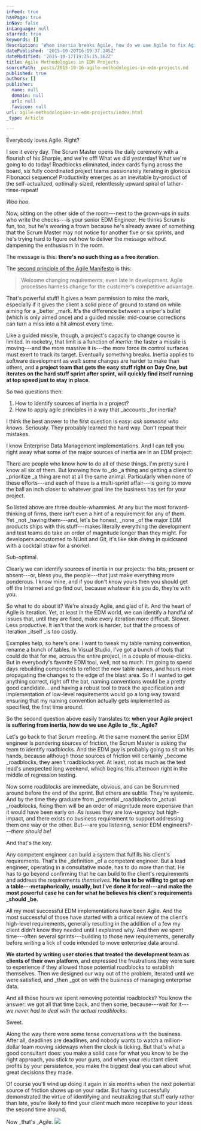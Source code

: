 ```yaml
---
inFeed: true
hasPage: true
inNav: false
inLanguage: null
starred: true
keywords: []
description: 'When inertia breaks Agile, how do we use Agile to fix Agile?'
datePublished: '2015-10-20T16:19:37.245Z'
dateModified: '2015-10-17T19:25:15.362Z'
title: Agile Methodologies in EDM Projects
sourcePath: _posts/2015-10-16-agile-methodologies-in-edm-projects.md
published: true
authors: []
publisher:
  name: null
  domain: null
  url: null
  favicon: null
url: agile-methodologies-in-edm-projects/index.html
_type: Article

---
```

Everybody loves Agile. Right?

I see it every day. The Scrum Master opens the daily ceremony with a flourish of his Sharpie, and we're off! What we did yesterday! What we're going to do today! Roadblocks eliminated, index cards flying across the board, six fully coordinated project teams passionately iterating in glorious Fibonacci sequence! Productivity emerges as an inevitable by-product of the self-actualized, optimally-sized, relentlessly upward spiral of lather-rinse-repeat!

_Woo hoo._

Now, sitting on the other side of the room---next to the grown-ups in suits who write the checks---is your senior EDM Engineer. He thinks Scrum is fun, too, but he's wearing a frown because he's already aware of something that the Scrum Master may not notice for another five or six sprints, and he's trying hard to figure out how to deliver the message without dampening the enthusiasm in the room.

The message is this: **there's no such thing as a free iteration**.

The [second principle of the Agile Manifesto][0] is this: 
> 
> Welcome changing requirements, even late in development. Agile processes harness change for the customer's competitive advantage.

That's powerful stuff! It gives a team permission to miss the mark, especially if it gives the client a solid piece of ground to stand on while aiming for a _better _mark. It's the difference between a sniper's bullet (which is only aimed once) and a guided missile: mid-course corrections can turn a miss into a hit almost every time.

Like a guided missile, though, a project's capacity to change course is limited. In rocketry, that limit is a function of _inertia_: the faster a missile is moving---and the more massive it is---the more force its control surfaces must exert to track its target. Eventually something breaks. Inertia applies to software development as well: some changes are harder to make than others, and **a project team that gets the easy stuff right on Day One, but iterates on the hard stuff sprint after sprint, will quickly find itself running at top speed just to stay in place**.

So two questions then:

1. How to identify sources of inertia in a project?
2. How to apply agile principles in a way that _accounts _for inertia?

I think the best answer to the first question is easy: _ask someone who knows_. Seriously. They probably learned the hard way. Don't repeat their mistakes.

I know Enterprise Data Management implementations. And I can tell you right away what some of the major sources of inertia are in an EDM project:

There are people who know how to do all of these things. I'm pretty sure I know all six of them. But knowing how to _do _a thing and getting a client to _prioritize _a thing are not at all the same animal. Particularly when none of these efforts---and each of these is a multi-sprint affair---is going to move the ball an inch closer to whatever goal line the business has set for your project. 

So listed above are three double-whammies. At any but the most forward-thinking of firms, there isn't even a hint of a requirement for any of them. Yet _not _having them---and, let's be honest, _none _of the major EDM products ships with this stuff---makes literally everything the development and test teams do take an order of magnitude longer than they might. For developers accustomed to NUnit and Git, it's like skin diving in quicksand with a cocktail straw for a snorkel. 

Sub-optimal.

Clearly we can identify sources of inertia in our projects: the bits, present or absent---or, bless you, the people---that just make everything more ponderous. I know mine, and if you don't know yours then you should get off the Internet and go find out, because whatever it is you do, they're with you.

So what to do about it? We're already Agile, and glad of it. And the heart of Agile is iteration. Yet, at least in the EDM world, we can identify a handful of issues that, until they are fixed, make every iteration more difficult. Slower. Less productive. It isn't that the work is harder, but that the process of iteration _itself _is too costly.

Examples help, so here's one: I want to tweak my table naming convention, rename a bunch of tables. In Visual Studio, I've got a bunch of tools that could do that for me, across the entire project, in a couple of mouse-clicks. But in everybody's favorite EDM tool, well, not so much. I'm going to spend days rebuilding components to reflect the new table names, and hours more propagating the changes to the edge of the blast area. So if I wanted to get anything correct, right off the bat, naming conventions would be a pretty good candidate... and having a robust tool to track the specification and implementation of low-level requirements would go a long way toward ensuring that my naming convention actually gets implemented as specified, the first time around.

So the second question above easily translates to: **when your Agile project is suffering from inertia, how do we use Agile to _fix _Agile?**

Let's go back to that Scrum meeting. At the same moment the senior EDM engineer is pondering sources of friction, the Scrum Master is asking the team to identify roadblocks. And the EDM guy is probably going to sit on his hands, because although those sources of friction will certainly _become _roadblocks, they aren't roadblocks _yet_. At least, not as much as the test lead's unexpected long weekend, which begins this afternoon right in the middle of regression testing.

Now some roadblocks are immediate, obvious, and can be Scrummed around before the end of the sprint. But others are subtle. They're systemic. And by the time they graduate from _potential _roadblocks to _actual _roadblocks, fixing them will be an order of magnitude more expensive than it would have been early on. As issues they are low-urgency but high-impact, and there exists no business requirement to support addressing them one way or the other. But---are you listening, senior EDM engineers?---_there should be!_

And that's the key.

Any competent engineer can build a system that fulfills his client's requirements. That's the _definition _of a competent engineer. But a lead engineer, operating in a consultative mode, has to do more than that. He has to go beyond confirming that he can build to the client's requirements and address the requirements _themselves_. **He has to be willing to get up on a table---metaphorically, usually, but I've done it for real---and make the most powerful case he can for what he believes his client's requirements _should _be.**

All my most successful EDM implementations have been Agile. And the most successful of those have started with a critical review of the client's high-level requirements, generally resulting in the addition of a few my client didn't know they needed until I explained why. And then we spent time---often several sprints---building to those new requirements, generally before writing a lick of code intended to move enterprise data around.

**We started by writing user stories that treated the development team as clients of their own platform**, and expressed the frustrations they were sure to experience if they allowed those potential roadblocks to establish themselves. Then we designed our way out of the problem, iterated until we were satisfied, and _then _got on with the business of managing enterprise data.

And all those hours we spent removing potential roadblocks? You know the answer: we got all that time back, and then some, because---wait for it---_we never had to deal with the actual roadblocks_. 

Sweet.

Along the way there were some tense conversations with the business. After all, deadlines are deadlines, and nobody wants to watch a million-dollar team moving sideways when the clock is ticking. But that's what a good consultant does: you make a solid case for what you know to be the right approach, you stick to your guns, and when your reluctant client profits by your persistence, you make the biggest deal you can about what great decisions they made.

Of course you'll wind up doing it again in six months when the next potential source of friction shows up on your radar. But having successfully demonstrated the virtue of identifying and neutralizing that stuff early rather than late, you're likely to find your client much more receptive to your ideas the second time around.

Now _that's _Agile.
![](https://the-grid-user-content.s3-us-west-2.amazonaws.com/d2a2e937-56c7-473d-af2a-5b13cf11383f.jpg)

[0]: http://agilemanifesto.org/principles.html